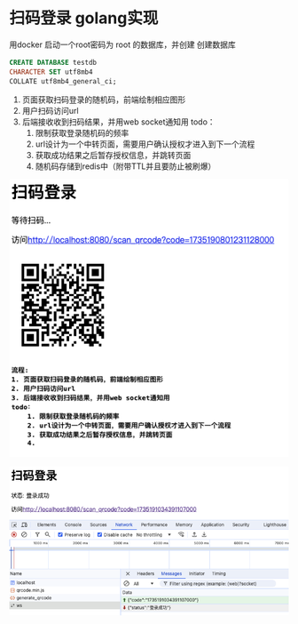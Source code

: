 
# 扫码登录 golang实现

用docker 启动一个root密码为 root 的数据库，并创建 创建数据库

```SQL
CREATE DATABASE testdb
CHARACTER SET utf8mb4
COLLATE utf8mb4_general_ci;
```

1. 页面获取扫码登录的随机码，前端绘制相应图形
2. 用户扫码访问url
3. 后端接收收到扫码结果，并用web socket通知用
   todo：
    1. 限制获取登录随机码的频率
    2. url设计为一个中转页面，需要用户确认授权才进入到下一个流程
    3. 获取成功结果之后暂存授权信息，并跳转页面
    4. 随机码存储到redis中（附带TTL并且要防止被刷爆）

![image](static/login.png)

![image](static/success.png)